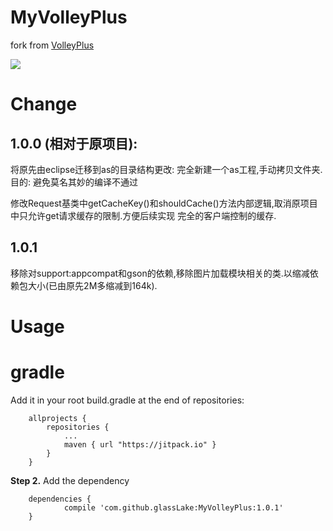 # MyVolleyPlus

fork from [VolleyPlus](https://github.com/DWorkS/VolleyPlus)

[![](https://jitpack.io/v/glassLake/MyVolleyPlus.svg)](https://jitpack.io/#glassLake/MyVolleyPlus)



# Change

## 1.0.0 (相对于原项目):

将原先由eclipse迁移到as的目录结构更改: 完全新建一个as工程,手动拷贝文件夹.  目的: 避免莫名其妙的编译不通过

修改Request基类中getCacheKey()和shouldCache()方法内部逻辑,取消原项目中只允许get请求缓存的限制.方便后续实现 完全的客户端控制的缓存.

## 1.0.1

移除对support:appcompat和gson的依赖,移除图片加载模块相关的类.以缩减依赖包大小(已由原先2M多缩减到164k).



# Usage

# gradle



Add it in your root build.gradle at the end of repositories:

```
	allprojects {
		repositories {
			...
			maven { url "https://jitpack.io" }
		}
	}
```

**Step 2.** Add the dependency

```
	dependencies {
	        compile 'com.github.glassLake:MyVolleyPlus:1.0.1'
	}
```



